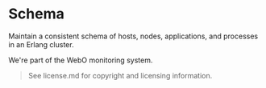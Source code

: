 # Schema

Maintain a consistent schema of hosts, nodes, applications, and
processes in an Erlang cluster.

We're part of the WebO monitoring system.



> See license.md for copyright and licensing information.